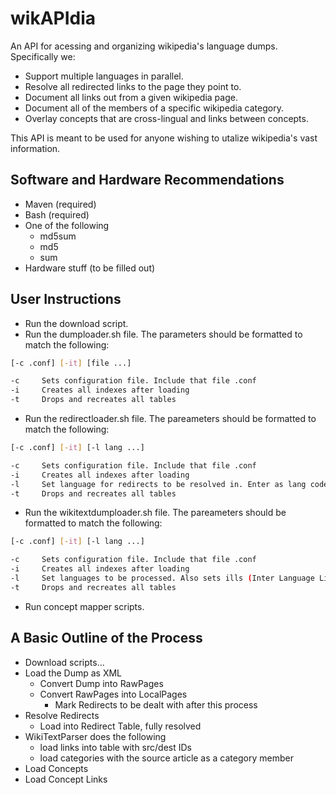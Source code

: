wikAPIdia
=====
An API for acessing and organizing wikipedia's language dumps. Specifically we:
* Support multiple languages in parallel.
* Resolve all redirected links to the page they point to.
* Document all links out from a given wikipedia page.
* Document all of the members of a specific wikipedia category.
* Overlay concepts that are cross-lingual and links between concepts.

This API is meant to be used for anyone wishing to utalize wikipedia's vast information. 

Software and Hardware Recommendations
-----------
* Maven (required)
* Bash (required)
* One of the following <ul> <li>md5sum</li> <li>md5</li> <li>sum</li></ul>
* Hardware stuff (to be filled out)

User Instructions
-----------
* Run the download script.
* Run the dumploader.sh file. The parameters should be formatted to match the following:

```bash
[-c .conf] [-it] [file ...]
```
```bash
-c     Sets configuration file. Include that file .conf
-i     Creates all indexes after loading
-t     Drops and recreates all tables
```
	
* Run the redirectloader.sh file. The pareameters should be formatted to match the following:

```bash
[-c .conf] [-it] [-l lang ...]
```
```bash
-c     Sets configuration file. Include that file .conf
-i     Creates all indexes after loading
-l     Set language for redirects to be resolved in. Enter as lang codes with spaces between them
-t     Drops and recreates all tables
```
 	
* Run the wikitextdumploader.sh file. The pareameters should be formatted to match the following:

```bash
[-c .conf] [-it] [-l lang ...]
```
```bash
-c     Sets configuration file. Include that file .conf
-i     Creates all indexes after loading
-l     Set languages to be processed. Also sets ills (Inter Language Links). Enter as lang codes with spaces between them.
-t     Drops and recreates all tables
```
* Run concept mapper scripts.
 
 
A Basic Outline of the Process 
-----------
* Download scripts...
* Load the Dump as XML <ul><li>Convert Dump into RawPages </li> <li>Convert RawPages into LocalPages <ul>
					<li>Mark Redirects to be dealt with after this process</li> </ul></li>
			</ul></li>
* Resolve Redirects <ul><li>Load into Redirect Table, fully resolved </li></ul></li>
* WikiTextParser does the following <ul><li>load links into table with src/dest IDs </li> <li>load categories with the source article as a category member</li></ul></li>
* Load Concepts
* Load Concept Links
</ol>
